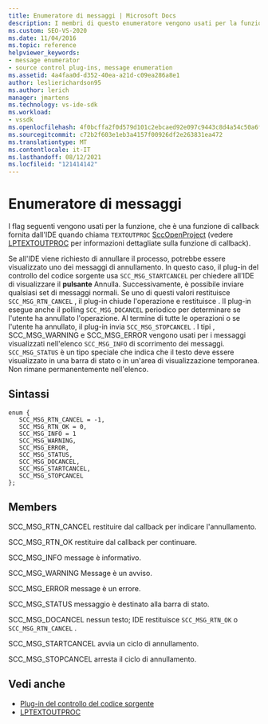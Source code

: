 ```yaml
---
title: Enumeratore di messaggi | Microsoft Docs
description: I membri di questo enumeratore vengono usati per la funzione TEXTOUTPROC, ovvero una funzione di callback fornita dall'IDE quando chiama SccOpenProject.
ms.custom: SEO-VS-2020
ms.date: 11/04/2016
ms.topic: reference
helpviewer_keywords:
- message enumerator
- source control plug-ins, message enumeration
ms.assetid: 4a4faa0d-d352-40ea-a21d-c09ea286a8e1
author: leslierichardson95
ms.author: lerich
manager: jmartens
ms.technology: vs-ide-sdk
ms.workload:
- vssdk
ms.openlocfilehash: 4f0bcffa2f0d579d101c2ebcaed92e097c9443c8d4a54c50a6ff7ac798e30258
ms.sourcegitcommit: c72b2f603e1eb3a4157f00926df2e263831ea472
ms.translationtype: MT
ms.contentlocale: it-IT
ms.lasthandoff: 08/12/2021
ms.locfileid: "121414142"
---
```

# <a name="message-enumerator"></a>Enumeratore di messaggi
I flag seguenti vengono usati per la funzione, che è una funzione di callback fornita dall'IDE quando chiama `TEXTOUTPROC` [SccOpenProject](../extensibility/sccopenproject-function.md) (vedere [LPTEXTOUTPROC](../extensibility/lptextoutproc.md) per informazioni dettagliate sulla funzione di callback).

 Se all'IDE viene richiesto di annullare il processo, potrebbe essere visualizzato uno dei messaggi di annullamento. In questo caso, il plug-in del controllo del codice sorgente usa `SCC_MSG_STARTCANCEL` per chiedere all'IDE di visualizzare il **pulsante** Annulla. Successivamente, è possibile inviare qualsiasi set di messaggi normali. Se uno di questi valori restituisce `SCC_MSG_RTN_CANCEL` , il plug-in chiude l'operazione e restituisce . Il plug-in esegue anche il polling `SCC_MSG_DOCANCEL` periodico per determinare se l'utente ha annullato l'operazione. Al termine di tutte le operazioni o se l'utente ha annullato, il plug-in invia `SCC_MSG_STOPCANCEL` . I tipi , SCC_MSG_WARNING e SCC_MSG_ERROR vengono usati per i messaggi visualizzati nell'elenco `SCC_MSG_INFO` di scorrimento dei messaggi. `SCC_MSG_STATUS` è un tipo speciale che indica che il testo deve essere visualizzato in una barra di stato o in un'area di visualizzazione temporanea. Non rimane permanentemente nell'elenco.

## <a name="syntax"></a>Sintassi

```
enum { 
   SCC_MSG_RTN_CANCEL = -1, 
   SCC_MSG_RTN_OK = 0, 
   SCC_MSG_INFO = 1 
   SCC_MSG_WARNING, 
   SCC_MSG_ERROR, 
   SCC_MSG_STATUS, 
   SCC_MSG_DOCANCEL, 
   SCC_MSG_STARTCANCEL, 
   SCC_MSG_STOPCANCEL 
};
```

## <a name="members"></a>Members
 SCC_MSG_RTN_CANCEL restituire dal callback per indicare l'annullamento.

 SCC_MSG_RTN_OK restituire dal callback per continuare.

 SCC_MSG_INFO message è informativo.

 SCC_MSG_WARNING Message è un avviso.

 SCC_MSG_ERROR message è un errore.

 SCC_MSG_STATUS messaggio è destinato alla barra di stato.

 SCC_MSG_DOCANCEL nessun testo; IDE restituisce `SCC_MSG_RTN_OK` o `SCC_MSG_RTN_CANCEL` .

 SCC_MSG_STARTCANCEL avvia un ciclo di annullamento.

 SCC_MSG_STOPCANCEL arresta il ciclo di annullamento.

## <a name="see-also"></a>Vedi anche
- [Plug-in del controllo del codice sorgente](../extensibility/source-control-plug-ins.md)
- [LPTEXTOUTPROC](../extensibility/lptextoutproc.md)
